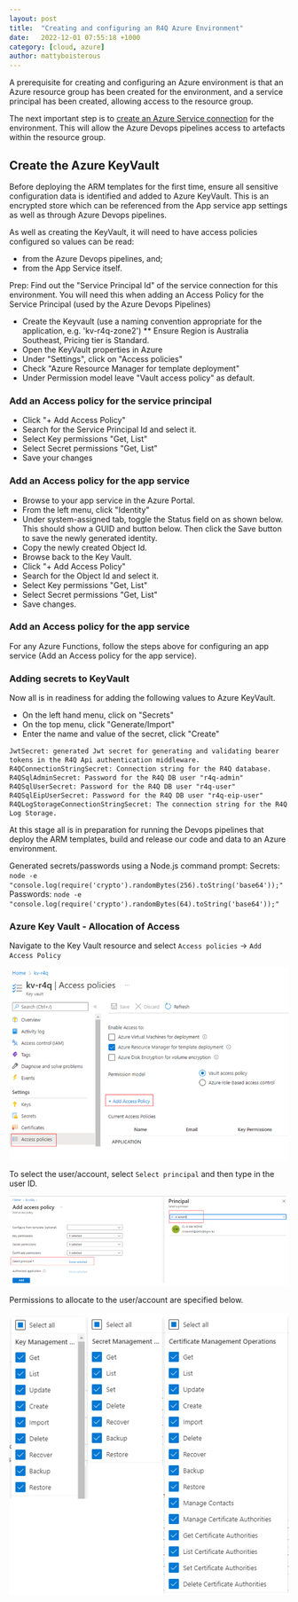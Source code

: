 ```yaml
---
layout: post
title:  "Creating and configuring an R4Q Azure Environment"
date:   2022-12-01 07:55:18 +1000
category: [cloud, azure]
author: mattyboisterous 
---
```

A prerequisite for creating and configuring an Azure environment is that an Azure resource group has been created for the environment, and a service principal has been created, allowing access to the resource group.

The next important step is to [create an Azure Service connection](https://dev.azure.com/qed-qld-gov-au/Mobile%20Apps/_wiki/wikis/Mobile-Apps.wiki/675/DevOps-Azure-Service-Connections) for the environment. This will allow the Azure Devops pipelines access to artefacts within the resource group.

## Create the Azure KeyVault

Before deploying the ARM templates for the first time, ensure all sensitive configuration data is identified and added to Azure KeyVault. This is an encrypted store which can be referenced from the App service app settings as well as through Azure Devops pipelines.

As well as creating the KeyVault, it will need to have access policies configured so values can be read: 
- from the Azure Devops pipelines, and;
- from the App Service itself.

Prep: Find out the "Service Principal Id" of the service connection for this environment. You will need this when adding an Access Policy for the Service Principal (used by the Azure Devops Pipelines)

* Create the Keyvault (use a naming convention appropriate for the application, e.g. 'kv-r4q-zone2')
** Ensure Region is Australia Southeast, Pricing tier is Standard.
* Open the KeyVault properties in Azure
* Under "Settings", click on "Access policies"
* Check "Azure Resource Manager for template deployment"
* Under Permission model leave "Vault access policy" as default.

### Add an Access policy for the service principal

* Click "+ Add Access Policy"
* Search for the Service Principal Id and select it.
* Select Key permissions "Get, List"
* Select Secret permissions "Get, List"
* Save your changes

### Add an Access policy for the app service

* Browse to your app service in the Azure Portal.
* From the left menu, click "Identity"
* Under system-assigned tab, toggle the Status field on as shown below. This should show a GUID and button below. Then click the Save button to save the newly generated identity.
* Copy the newly created Object Id.
* Browse back to the Key Vault.
* Click "+ Add Access Policy"
* Search for the Object Id and select it.
* Select Key permissions "Get, List"
* Select Secret permissions "Get, List"
* Save changes.

### Add an Access policy for the app service
For any Azure Functions, follow the steps above for configuring an app service (Add an Access policy for the app service).

### Adding secrets to KeyVault

Now all is in readiness for adding the following values to Azure KeyVault.

* On the left hand menu, click on "Secrets"
* On the top menu, click "Generate/Import"
* Enter the name and value of the secret, click "Create"

```
JwtSecret: generated Jwt secret for generating and validating bearer tokens in the R4Q Api authentication middleware.
R4QConnectionStringSecret: Connection string for the R4Q database.
R4QSqlAdminSecret: Password for the R4Q DB user "r4q-admin"
R4QSqlUserSecret: Password for the R4Q DB user "r4q-user"
R4QSqlEipUserSecret: Password for the R4Q DB user "r4q-eip-user"
R4QLogStorageConnectionStringSecret: The connection string for the R4Q Log Storage.
```

At this stage all is in preparation for running the Devops pipelines that deploy the ARM templates, build and release our code and data to an Azure environment.

Generated secrets/passwords using a Node.js command prompt:
Secrets: `node -e "console.log(require('crypto').randomBytes(256).toString('base64'));"`
Passwords: `node -e "console.log(require('crypto').randomBytes(64).toString('base64'));"`

### Azure Key Vault - Allocation of Access 

Navigate to the Key Vault resource and select `Access policies` -> `Add Access Policy`

<a href="/assets/img/access-policies.png" data-lity>
  <img src="/assets/img/access-policies.png"/>
</a>

To select the user/account, select `Select principal` and then type in the user ID. 

<a href="/assets/img/add-access-policy.png" data-lity>
  <img src="/assets/img/add-access-policy.png"/>
</a>

Permissions to allocate to the user/account are specified below.

<a href="/assets/img/account-permissions.png" data-lity>
  <img src="/assets/img/account-permissions.png"/>
</a>
















